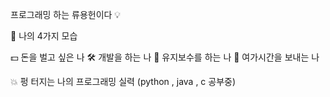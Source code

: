 프로그래밍 하는 류용헌이다 💡

🔔 나의 4가지 모습

  💵 돈을 벌고 싶은 나
  🛠 개발을 하는 나
  🔧 유지보수를 하는 나
  🎸 여가시간을 보내는 나
  
💥 펑 터지는 나의 프로그래밍 실력 (python , java , c 공부중)
<!---
MiruHeon/MiruHeon is a ✨ special ✨ repository because its `README.md` (this file) appears on your GitHub profile.
You can click the Preview link to take a look at your changes.
--->
